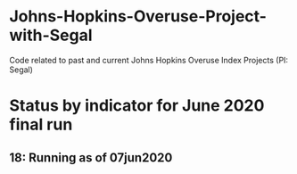 # Johns-Hopkins-Overuse-Project-with-Segal
Code related to past and current Johns Hopkins Overuse Index Projects (PI: Segal)

# Status by indicator for June 2020 final run
## 18: Running as of 07jun2020
